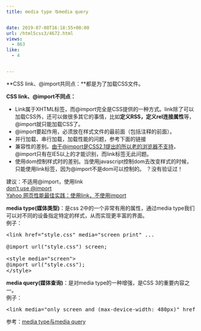 ```yaml
---
title: media type 与media query


date: 2019-07-08T16:18:55+00:00
url: /html5css3/4672.html
views:
  - 863
like:
  - 4


---
```

**CSS link、@import共同点：**都是为了加载CSS文件。

**CSS link、@import不同点：**

  * Link属于XHTML标签，而@import完全是CSS提供的一种方式。link除了可以加载CSS外，还可以做很多其它的事情，比如**定义RSS，定义rel连接属性**等，@import就只能加载CSS了。
  * @import要起作用，必须放在样式文件的最前面（包括注释的前面）。
  * 并行加载、串行加载，加载性能的问题，参考下面的链接
  * 兼容性的差别。由于@import是CSS2.1提出的所以老的浏览器不支持，@import只有在IE5以上的才能识别，而link标签无此问题。
  * 使用dom控制样式时的差别。当使用javascript控制dom去改变样式的时候，只能使用link标签，因为@import不是dom可以控制的。 ？没有验证过！

建议：不适用@import，使用link  
<a href="http://www.stevesouders.com/blog/2009/04/09/dont-use-import/" target="_blank" rel="noopener noreferrer">don’t use @import</a>  
<a href="http://developer.yahoo.com/performance/rules.html#csslink" target="_blank" rel="noopener noreferrer">Yahoo 网页性能最佳实践：使用link，不使用import</a>

**media type(媒体类型)**：是css 2中的一个非常有用的属性，通过media type我们可以对不同的设备指定特定的样式，从而实现更丰富的界面。  
例子：

<pre class="EnlighterJSRAW" data-enlighter-language="null">&lt;link href="style.css" media="screen print" ...  
  
@import url("style.css") screen;  
  
&lt;style media="screen"&gt;  
@import url("style.css");  
&lt;/style&gt;</pre>

<div id="" class="dp-highlighter">
</div>

**media query(媒体查询)**：是对media type的一种增强，是CSS 3的重要内容之一。  
例子：

<pre class="EnlighterJSRAW" data-enlighter-language="null">&lt;link media="only screen and (max-device-width: 480px)" href="style.css"&gt;</pre>

参考：<a href="http://www.qianduan.net/media-type-and-media-query.html" target="_blank" rel="noopener noreferrer">media type与media query</a>
